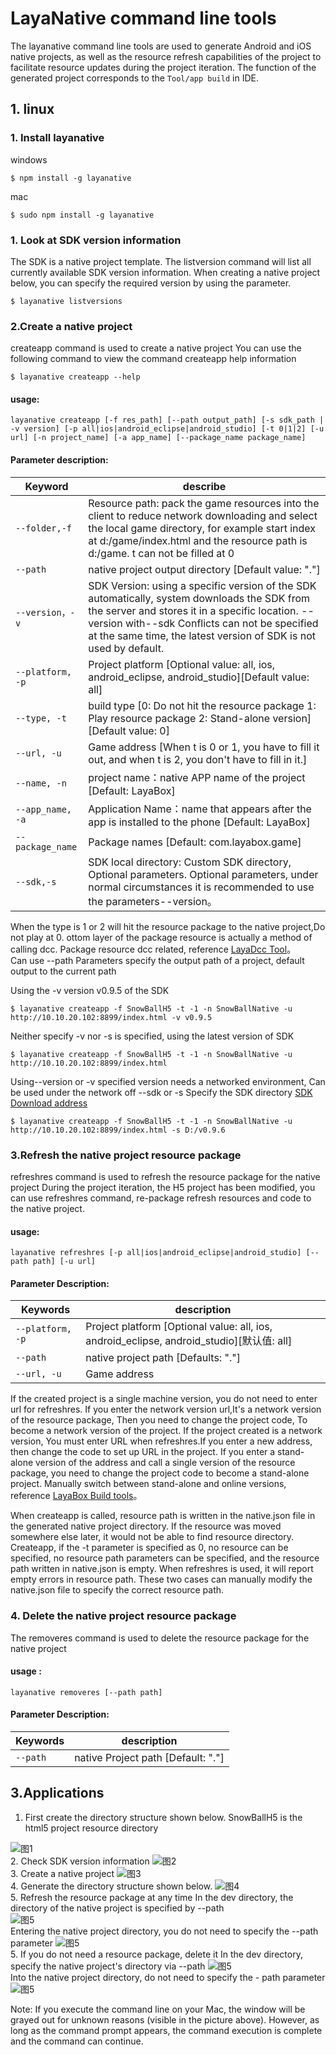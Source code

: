 # LayaNative command line tools
The layanative command line tools are used to generate Android and iOS native projects, as well as the resource refresh capabilities of the project to facilitate resource updates during the project iteration.
The function of the generated project corresponds to the  `Tool/app build` in IDE.
## 1. linux
### 1. Install layanative
windows
```   
$ npm install -g layanative  
```
mac
```   
$ sudo npm install -g layanative  
```
### 1. Look at SDK version information
The SDK is a native project template. The listversion command will list all currently available SDK version information. When creating a native project below, you can specify the required version by using the parameter.   
```   
$ layanative listversions  
```
### 2.Create a native project
createapp command is used to create a native project
You can use the following command to view the command createapp help information
```
$ layanative createapp --help
```
#### usage:
    layanative createapp [-f res_path] [--path output_path] [-s sdk_path | -v version] [-p all|ios|android_eclipse|android_studio] [-t 0|1|2] [-u url] [-n project_name] [-a app_name] [--package_name package_name]

#### Parameter description:

| Keyword | describe
| ------------ | ------------ 
| `--folder,-f` |    Resource path: pack the game resources into the client to reduce network downloading and select the local game directory,  for example start index at d:/game/index.html  and the resource path is d:/game. t can not be filled at 0
| `--path` |       native project output directory [Default value: "."]
| `--version，-v` |       SDK Version: using a specific version of the SDK automatically, system downloads the SDK from the server and stores it in a specific location. --version with--sdk Conflicts can not be specified at the same time, the latest version of SDK is not used by default.
| `--platform, -p` |   Project platform [Optional value: all, ios, android_eclipse, android_studio][Default value: all]
| `--type, -t` |       build type [0: Do not hit the resource package 1: Play resource package 2: Stand-alone version] [Default value: 0]
| `--url, -u` |       Game address [When t is 0 or 1, you have to fill it out, and when t is 2, you don't have to fill in it.]
| `--name, -n` |       project name：native APP name of the project [Default: LayaBox]
| `--app_name, -a` |      Application Name：name that appears after the app is installed to the phone [Default: LayaBox]
| `--package_name` |       Package names [Default: com.layabox.game]
| `--sdk,-s` |       SDK local directory: Custom SDK directory, Optional parameters. Optional parameters, under normal circumstances it is recommended to use the parameters--version。
When the type is 1 or 2 will hit the resource package to the native project,Do not play at 0. ottom layer of the package resource is actually a method of calling dcc. Package resource dcc related, reference [LayaDcc Tool](https://github.com/layabox/layaair-doc/tree/master/English/LayaNative/LayaDcc_Tool)。  
Can use --path Parameters specify the output path of a project, default output to the current path

Using the -v  version v0.9.5 of the SDK
```
$ layanative createapp -f SnowBallH5 -t -1 -n SnowBallNative -u http://10.10.20.102:8899/index.html -v v0.9.5
```

Neither specify -v nor  -s is specified, using the latest version of SDK
```
$ layanative createapp -f SnowBallH5 -t -1 -n SnowBallNative -u http://10.10.20.102:8899/index.html
```
Using--version or -v specified version needs a networked environment, Can be used under the network off --sdk or -s Specify the SDK directory [SDK Download address](https://ldc.layabox.com/layadownload/?type=layaairnative-LayaAir%20Native%20SDK%200.9.6)
```
$ layanative createapp -f SnowBallH5 -t -1 -n SnowBallNative -u http://10.10.20.102:8899/index.html -s D:/v0.9.6
```
### 3.Refresh the native project resource package
refreshres command is used to refresh the resource package for the native project
During the project iteration, the H5 project has been modified, you can use refreshres command, re-package refresh resources and code to the native project.
#### usage:
    layanative refreshres [-p all|ios|android_eclipse|android_studio] [--path path] [-u url]

#### Parameter Description:

| Keywords | description
| ------------ | ------------ 
| `--platform, -p` |    Project platform [Optional value: all, ios, android_eclipse, android_studio][默认值: all]
| `--path` |       native project path [Defaults: "."]
| `--url, -u` |       Game address


If the created project is a single machine version, you do not need to enter url for refreshres.  If you enter the network version url,It's a network version of the resource package, Then you need to change the project code, To become a network version of the project. 
If the project created is a network version, You must enter URL when refreshres.If you enter a new address, then change the code to set up URL in the project. If you enter a stand-alone version of the address and call a single version of the resource package, you need to change the project code to become a stand-alone project.
Manually switch between stand-alone and online versions, reference [LayaBox Build tools](https://github.com/layabox/layaair-doc/tree/master/English/LayaNative/build_Tool)。

When createapp is called, resource path is written in the native.json file in the generated native project directory. If the resource was moved somewhere else later, it would not be able to find resource directory. Createapp, if the -t parameter is specified as 0, no resource can be specified, no resource path parameters can be specified, and the resource path written in native.json is empty. When refreshres is used, it will report empty errors in resource path. These two cases can manually modify the native.json file to specify the correct resource path.

### 4. Delete the native project resource package
The removeres command is used to delete the resource package for the native project

#### usage :
    layanative removeres [--path path] 
#### Parameter Description:

| Keywords | description
| ------------ | ------------ 
| `--path` |       native Project path [Default: "."]

## 3.Applications
1. First create the directory structure shown below. SnowBallH5 is the html5 project resource directory

![图1](img/1.png)  
2. Check SDK version information
![图2](img/2.png)  
3. Create a native project
![图3](img/3.png)  
4. Generate the directory structure shown below. 
![图4](img/4.png)  
5. Refresh the resource package at any time 
In the dev directory, the directory of the native project is specified by --path  
![图5](img/5.png)       
Entering the native project directory, you do not need to specify the --path parameter
![图5](img/6.png)   
5. If you do not need a resource package, delete it
In the dev directory, specify the native project's directory via --path
![图5](img/7.png)    
Into the native project directory, do not need to specify the - path parameter 
![图5](img/8.png)  

   
Note: If you execute the command line on your Mac, the window will be grayed out for unknown reasons (visible in the picture above). However, as long as the command prompt appears, the command execution is complete and the command can continue.
